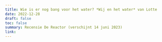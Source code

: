 ```yaml
---
title: Wie is er nog bang voor het water? *Wij en het water* van Lotte Jensen
date: 2022-12-28
draft: false
toc: false
summary: Recensie De Reactor (verschijnt 14 juni 2023)
link: 
---
```


